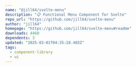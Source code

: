 ```yaml
---
name: "@jill64/svelte-menu"
description: "📋 Functional Menu Component for Svelte"
repo_url: "https://github.com/jill64/svelte-menu"
author: "jill64"
homepage: "https://github.com/jill64/svelte-menu#readme"
downloads: 4460
dependents: 3
updated: "2025-03-01T04:35:28.403Z"
tags: 
  - component-library
  - ui
---
```

